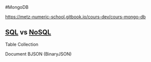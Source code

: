 #MongoDB


https://metz-numeric-school.gitbook.io/cours-dev/cours-mongo-db

## <u>SQL</u>                    vs                       <u>NoSQL</u>
Table                                                                         Collection


Document BJSON (BinaryJSON)